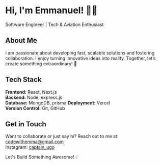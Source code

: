 # Hi, I'm Emmanuel! 👋🏽
Software Engineer | Tech & Aviation Enthusiast

## About Me
I am passionate about developing fast, scalable solutions and fostering collaboration. I enjoy turning innovative ideas into reality. Together, let’s create something extraordinary! 🚀

## Tech Stack

**Frontend:** React, Next.js  
**Backend:** Node, express.js  
**Database:** MongoDB, prisma
**Deployment:** Vercel  
**Version Control:** Git, GitHub

## Get in Touch

Want to collaborate or just say hi? Reach out to me at: [codewithemma@gmail.com](mailto:codewithemma@gmail.com)<br>
Instagram: [captain_ugo](https://www.instagram.com/__codewithemma)



Let's Build Something Awesome! 💡

